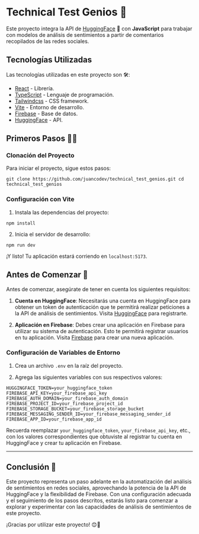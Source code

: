 # Technical Test Genios 🚀

Este proyecto integra la API de [HuggingFace](https://huggingface.co/docs/huggingface.js/inference/README) 🤗 con **JavaScript** para trabajar con modelos de análisis de sentimientos a partir de comentarios recopilados de las redes sociales.

## Tecnologías Utilizadas

Las tecnologías utilizadas en este proyecto son 🛠️:

- [React](https://react.dev/) - Librería.
- [TypeScript](https://www.typescriptlang.org/) - Lenguaje de programación.
- [Tailwindcss](https://tailwindcss.com/) - CSS framework.
- [Vite](https://vitejs.dev/) - Entorno de desarrollo.
- [Firebase](https://firebase.google.com/) - Base de datos.
- [HuggingFace](https://huggingface.co/) - API.

## Primeros Pasos 🏃‍♂️

### Clonación del Proyecto

Para iniciar el proyecto, sigue estos pasos:

`git clone https://github.com/juancodev/technical_test_genios.git cd technical_test_genios`

### Configuración con Vite

1.  Instala las dependencias del proyecto:

`npm install`

2.  Inicia el servidor de desarrollo:

`npm run dev`

¡Y listo! Tu aplicación estará corriendo en `localhost:5173`.

## Antes de Comenzar 📝

Antes de comenzar, asegúrate de tener en cuenta los siguientes requisitos:

1.  **Cuenta en HuggingFace**: Necesitarás una cuenta en HuggingFace para obtener un token de autenticación que te permitirá realizar peticiones a la API de análisis de sentimientos. Visita [HuggingFace](https://huggingface.co/) para registrarte.

2.  **Aplicación en Firebase**: Debes crear una aplicación en Firebase para utilizar su sistema de autenticación. Esto te permitirá registrar usuarios en tu aplicación. Visita [Firebase](https://firebase.google.com/) para crear una nueva aplicación.

### Configuración de Variables de Entorno

1.  Crea un archivo `.env` en la raíz del proyecto.

2.  Agrega las siguientes variables con sus respectivos valores:

`HUGGINGFACE_TOKEN=your_huggingface_token FIREBASE_API_KEY=your_firebase_api_key FIREBASE_AUTH_DOMAIN=your_firebase_auth_domain FIREBASE_PROJECT_ID=your_firebase_project_id FIREBASE_STORAGE_BUCKET=your_firebase_storage_bucket FIREBASE_MESSAGING_SENDER_ID=your_firebase_messaging_sender_id FIREBASE_APP_ID=your_firebase_app_id`

Recuerda reemplazar `your_huggingface_token`, `your_firebase_api_key`, etc., con los valores correspondientes que obtuviste al registrar tu cuenta en HuggingFace y crear tu aplicación en Firebase.

---

## Conclusión 🎉

Este proyecto representa un paso adelante en la automatización del análisis de sentimientos en redes sociales, aprovechando la potencia de la API de HuggingFace y la flexibilidad de Firebase. Con una configuración adecuada y el seguimiento de los pasos descritos, estarás listo para comenzar a explorar y experimentar con las capacidades de análisis de sentimientos de este proyecto.

¡Gracias por utilizar este proyecto! 😊🚀
